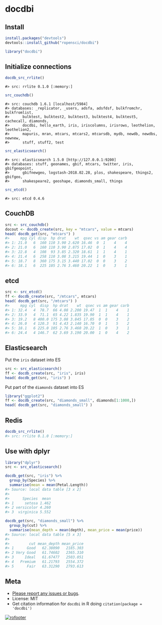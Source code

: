 docdbi
======



## Install


```r
install.packages("devtools")
devtools::install_github("ropensci/docdbi")
```


```r
library("docdbi")
```

## Initialize connections


```r
docdb_src_rrlite()
```

```
#> src: rrlite 0.1.0 [:memory:]
```

```r
src_couchdb()
```

```
#> src: couchdb 1.6.1 [localhost/5984]
#> databases: _replicator, _users, adsfa, adsfdsf, bulkfromchr, bulkfromlist,
#>      bulktest, bulktest2, bulktest3, bulktest4, bulktest5, cachecall, diamonds,
#>      docdbi, hello_earth, iris, iriscolumns, irisrows, leothelion, leothelion2,
#>      mapuris, mran, mtcars, mtcars2, mtcarsdb, mydb, newdb, newdbs, newnew,
#>      stuff, stuff2, test
```

```r
src_elasticsearch()
```

```
#> src: elasticsearch 1.5.0 [http://127.0.0.1:9200]
#> databases: stuff, geonames, gbif, mtcars, twitter, iris, gbifgeopoint,
#>      gbifnewgeo, logstash-2018.02.28, plos, shakespeare, things2, gbifgeo,
#>      shakespeare2, geoshape, diamonds_small, things
```

```r
src_etcd()
```

```
#> src: etcd 0.4.6
```

## CouchDB


```r
src <- src_couchdb()
docout <- docdb_create(src, key = "mtcars", value = mtcars)
head( docdb_get(src, "mtcars") )
#>     mpg cyl disp  hp drat    wt  qsec vs am gear carb
#> 1: 21.0   6  160 110 3.90 2.620 16.46  0  1    4    4
#> 2: 21.0   6  160 110 3.90 2.875 17.02  0  1    4    4
#> 3: 22.8   4  108  93 3.85 2.320 18.61  1  1    4    1
#> 4: 21.4   6  258 110 3.08 3.215 19.44  1  0    3    1
#> 5: 18.7   8  360 175 3.15 3.440 17.02  0  0    3    2
#> 6: 18.1   6  225 105 2.76 3.460 20.22  1  0    3    1
```

## etcd 




```r
src <- src_etcd()
ff <- docdb_create(src, "/mtcars", mtcars)
head( docdb_get(src, "/mtcars") )
#>     mpg cyl  disp  hp drat    wt  qsec vs am gear carb
#> 1: 32.4   4  78.7  66 4.08 2.200 19.47  1  1    4    1
#> 2: 33.9   4  71.1  65 4.22 1.835 19.90  1  1    4    1
#> 3: 19.2   8 400.0 175 3.08 3.845 17.05  0  0    3    2
#> 4: 26.0   4 120.3  91 4.43 2.140 16.70  0  1    5    2
#> 5: 18.1   6 225.0 105 2.76 3.460 20.22  1  0    3    1
#> 6: 24.4   4 146.7  62 3.69 3.190 20.00  1  0    4    2
```

## Elasticsearch

Put the `iris` dataset into ES




```r
src <- src_elasticsearch()
ff <- docdb_create(src, "iris", iris)
head( docdb_get(src, "iris") )
```

Put part of the `diamonds` dataset into ES




```r
library("ggplot2")
ff <- docdb_create(src, "diamonds_small", diamonds[1:1000,])
head( docdb_get(src, "diamonds_small") )
```

## Redis


```r
docdb_src_rrlite()
#> src: rrlite 0.1.0 [:memory:]
```

## Use with dplyr


```r
library("dplyr")
src <- src_elasticsearch()
```


```r
docdb_get(src, "iris") %>% 
  group_by(Species) %>% 
  summarise(mean = mean(Petal.Length))
#> Source: local data table [3 x 2]
#> 
#>      Species  mean
#> 1     setosa 1.462
#> 2 versicolor 4.260
#> 3  virginica 5.552
```


```r
docdb_get(src, "diamonds_small") %>% 
  group_by(cut) %>% 
  summarise(mean_depth = mean(depth), mean_price = mean(price))
#> Source: local data table [5 x 3]
#> 
#>         cut mean_depth mean_price
#> 1      Good   62.38090   2185.303
#> 2 Very Good   61.74602   2365.310
#> 3     Ideal   61.67477   2503.051
#> 4   Premium   61.21793   2554.372
#> 5      Fair   63.31290   2793.613
```

## Meta

* [Please report any issues or bugs](https://github.com/ropensci/docdbi/issues).
* License: MIT
* Get citation information for `docdbi` in R doing `citation(package = 'docdbi')`

[![rofooter](http://ropensci.org/public_images/github_footer.png)](http://ropensci.org)
